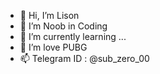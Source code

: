 - 👋 Hi, I’m Lison
- 👀 I’m Noob in Coding
- 🌱 I’m currently learning ...
- 💞️ I’m love PUBG
- 📫 Telegram ID : @sub_zero_00

<!---
lison5358/lison5358 is a ✨ special ✨ repository because its `README.md` (this file) appears on your GitHub profile.
You can click the Preview link to take a look at your changes.
--->
